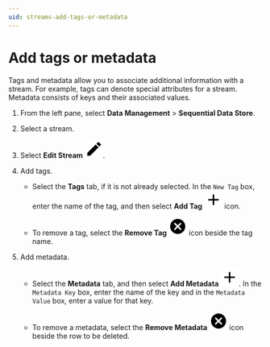 ```yaml
---
uid: streams-add-tags-or-metadata
---
```


# Add tags or metadata

Tags and metadata allow you to associate additional information with a stream. For example, tags can denote special attributes for a stream. Metadata consists of keys and their associated values.

1. From the left pane, select **Data Management** > **Sequential Data Store**.

1. Select a stream.

1. Select **Edit Stream** ![pencil icon](../../../_icons/default/pencil.svg).

1. Add tags.

   - Select the **Tags** tab, if it is not already selected. In the `New Tag` box, enter the name of the tag, and then select **Add Tag** ![plus icon](../../../_icons/default/plus.svg) icon.
   
   - To remove a tag, select the **Remove Tag** ![<title>](../../../_icons/default/close-circle.svg) icon beside the tag name.

1. Add metadata.

   - Select the **Metadata** tab, and then select **Add Metadata** ![plus icon](../../../_icons/default/plus.svg). In the `Metadata Key` box, enter the name of the key and in the `Metadata Value` box, enter a value for that key.

   - To remove a metadata, select the **Remove Metadata** ![<title>](../../../_icons/default/close-circle.svg) icon beside the row to be deleted.

